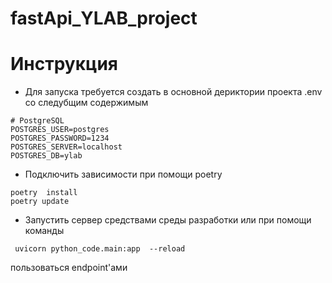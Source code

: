 # fastApi_YLAB_project

# Инструкция 
* Для запуска требуется создать в основной дериктории проекта .env со следубщим содержимым
```
# PostgreSQL
POSTGRES_USER=postgres
POSTGRES_PASSWORD=1234
POSTGRES_SERVER=localhost
POSTGRES_DB=ylab
```
* Подключить зависимости при помощи poetry
```
poetry  install
poetry update
```
* Запустить сервер средствами среды разработки или при помощи команды
~~~
 uvicorn python_code.main:app  --reload
~~~

пользоваться endpoint'ами 
